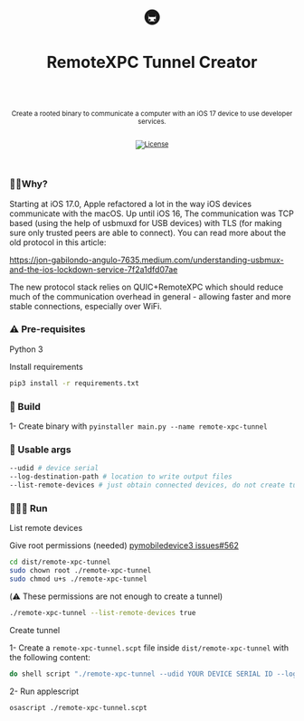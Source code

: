 <div align="center">
  <h1>
    <br/>
    🚇
    <br />
    <br />
    RemoteXPC Tunnel Creator
    <br />
    <br />
  </h1>
  <sup>
    <br />
   Create a rooted binary to communicate a computer with an iOS 17 device to use developer services.</em>
    <br />
    <br />

[![License](https://img.shields.io/badge/-MIT-red.svg?longCache=true&style=for-the-badge)](https://github.com/morellexf13/boilersnake/blob/main/LICENSE)

  </sup>
</div>

<br>

### 🙋🏼Why?

Starting at iOS 17.0, Apple refactored a lot in the way iOS devices communicate with the macOS. Up until iOS 16, The communication was TCP based (using the help of usbmuxd for USB devices) with TLS (for making sure only trusted peers are able to connect). You can read more about the old protocol in this article:

https://jon-gabilondo-angulo-7635.medium.com/understanding-usbmux-and-the-ios-lockdown-service-7f2a1dfd07ae

The new protocol stack relies on QUIC+RemoteXPC which should reduce much of the communication overhead in general - allowing faster and more stable connections, especially over WiFi.

### ⚠️ Pre-requisites

Python 3

Install requirements

```bash
pip3 install -r requirements.txt
```

### 🦺 Build

1- Create binary with ```pyinstaller main.py --name remote-xpc-tunnel```

### 🚀 Usable args

```bash
--udid # device serial
--log-destination-path # location to write output files
--list-remote-devices # just obtain connected devices, do not create tunnels
```

### 🏃🏽‍♂️ Run

List remote devices

Give root permissions (needed) [pymobiledevice3 issues#562](https://github.com/doronz88/pymobiledevice3/issues/562#issuecomment-1724226316)

```bash
cd dist/remote-xpc-tunnel
sudo chown root ./remote-xpc-tunnel
sudo chmod u+s ./remote-xpc-tunnel
```
(⚠️ These permissions are not enough to create a tunnel)

```bash
./remote-xpc-tunnel --list-remote-devices true
```

Create tunnel

1- Create a `remote-xpc-tunnel.scpt` file inside `dist/remote-xpc-tunnel` with the following content:

```bash
do shell script "./remote-xpc-tunnel --udid YOUR DEVICE SERIAL ID --log-destination-path YOUR PATH/rsd.json" with prompt "This script is about to create an iOS connection tunnel" with administrator privileges
```

2- Run applescript

```bash
osascript ./remote-xpc-tunnel.scpt
```
